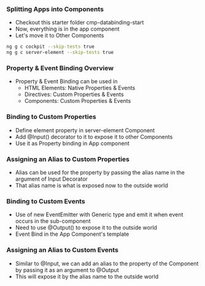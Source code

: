 ### Splitting Apps into Components

* Checkout this starter folder cmp-databinding-start 
* Now, everything is in the app component
* Let's move it to Other Components
```sh
ng g c cockpit --skip-tests true
ng g c server-element --skip-tests true
```

### Property & Event Binding Overview

* Property & Event Binding can be used in
  * HTML Elements: Native Properties & Events
  * Directives: Custom Properties & Events
  * Components: Custom Properties & Events

### Binding to Custom Properties

* Define element property in server-element Component
* Add @Input() decorator to it to expose it to other Components
* Use it as Property binding in App component

### Assigning an Alias to Custom Properties

* Alias can be used for the property by passing the alias name in the argument of Input Decorator
* That alias name is what is exposed now to the outside world

### Binding to Custom Events

* Use of new EventEmitter with Generic type and emit it when event occurs in the sub-component
* Need to use @Output() to expose it to the outside world
* Event Bind in the App Component's template

### Assigning an Alias to Custom Events

* Similar to @Input, we can add an alias to the property of the Component by passing it as an argument to @Output
* This will expose it by the alias name to the outside world